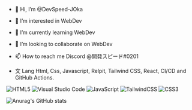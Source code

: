 - 👋 Hi, I’m @DevSpeed-JOka
- 👀 I’m interested in WebDev
- 🌱 I’m currently learning WebDev
- 👥 I’m looking to collaborate on WebDev
- 📫 How to reach me Discord  @開発スピード#0201


- 文 Lang Html, Css, Javascript, Relpit, Tailwind CSS, React, CI/CD and GitHub Actions.

![HTML5](https://img.shields.io/badge/html5-%23E34F26.svg?style=for-the-badge&logo=html5&logoColor=white) ![Visual Studio Code](https://img.shields.io/badge/Visual%20Studio%20Code-0078d7.svg?style=for-the-badge&logo=visual-studio-code&logoColor=white) 	![JavaScript](https://img.shields.io/badge/javascript-%23323330.svg?style=for-the-badge&logo=javascript&logoColor=%23F7DF1E) ![TailwindCSS](https://img.shields.io/badge/tailwindcss-%2338B2AC.svg?style=for-the-badge&logo=tailwind-css&logoColor=white) 	![CSS3](https://img.shields.io/badge/css3-%231572B6.svg?style=for-the-badge&logo=css3&logoColor=white)


![Anurag's GitHub stats](https://github-readme-stats.vercel.app/api?username=DevSpeed-JOka&show_icons=true&theme=radical)
